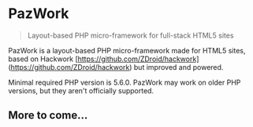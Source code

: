 # PazWork

> Layout-based PHP micro-framework for full-stack HTML5 sites

PazWork is a layout-based PHP micro-framework made for HTML5 sites, based on Hackwork [https://github.com/ZDroid/hackwork] (https://github.com/ZDroid/hackwork) but improved and powered.

Minimal required PHP version is 5.6.0. PazWork may work on older PHP versions, but they aren't officially supported.

## More to come...
